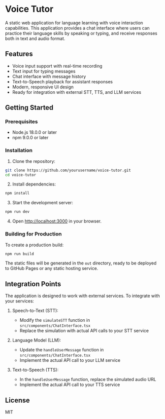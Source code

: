 # Voice Tutor

A static web application for language learning with voice interaction capabilities. This application provides a chat interface where users can practice their language skills by speaking or typing, and receive responses both in text and audio format.

## Features

- Voice input support with real-time recording
- Text input for typing messages
- Chat interface with message history
- Text-to-Speech playback for assistant responses
- Modern, responsive UI design
- Ready for integration with external STT, TTS, and LLM services

## Getting Started

### Prerequisites

- Node.js 18.0.0 or later
- npm 9.0.0 or later

### Installation

1. Clone the repository:
```bash
git clone https://github.com/yourusername/voice-tutor.git
cd voice-tutor
```

2. Install dependencies:
```bash
npm install
```

3. Start the development server:
```bash
npm run dev
```

4. Open [http://localhost:3000](http://localhost:3000) in your browser.

### Building for Production

To create a production build:

```bash
npm run build
```

The static files will be generated in the `out` directory, ready to be deployed to GitHub Pages or any static hosting service.

## Integration Points

The application is designed to work with external services. To integrate with your services:

1. Speech-to-Text (STT):
   - Modify the `simulateSTT` function in `src/components/ChatInterface.tsx`
   - Replace the simulation with actual API calls to your STT service

2. Language Model (LLM):
   - Update the `handleUserMessage` function in `src/components/ChatInterface.tsx`
   - Implement the actual API call to your LLM service

3. Text-to-Speech (TTS):
   - In the `handleUserMessage` function, replace the simulated audio URL
   - Implement the actual API call to your TTS service

## License

MIT
